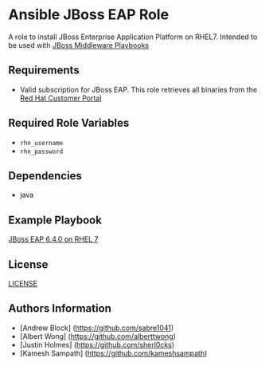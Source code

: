 Ansible JBoss EAP Role
=================

A role to install JBoss Enterprise Application Platform on RHEL7. Intended to be used with [JBoss Middleware Playbooks](https://github.com/rhtconsulting/ansible-middleware-playbooks)

Requirements
------------

- Valid subscription for JBoss EAP. This role retrieves all binaries from the [Red Hat Customer Portal](https://access.redhat.com/downloads/)

Required Role Variables
--------------

- `rhn_username`
- `rhn_password`

Dependencies
------------

- java

Example Playbook
----------------

[JBoss EAP 6.4.0 on RHEL 7](https://github.com/rhtconsulting/ansible-middleware-playbooks/blob/master/eap6.4-centos7.yml)

License
-------

[LICENSE](./LICENSE)

Authors Information
------------------

* [Andrew Block] (https://github.com/sabre1041)
* [Albert Wong] (https://github.com/alberttwong)
* [Justin Holmes] (https://github.com/sherl0cks)
* [Kamesh Sampath] (https://github.com/kameshsampath)
